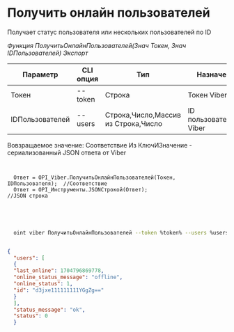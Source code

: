 ﻿---
sidebar_position: 4
---

# Получить онлайн пользователей
 Получает статус пользователя или нескольких пользователей по ID


*Функция ПолучитьОнлайнПользователей(Знач Токен, Знач IDПользователей) Экспорт*

  | Параметр | CLI опция | Тип | Назначение |
  |-|-|-|-|
  | Токен | --token | Строка | Токен Viber |
  | IDПользователей | --users | Строка,Число,Массив из Строка,Число | ID пользователей(я) Viber |

  
  Вовзращаемое значение:   Соответствие Из КлючИЗначение - сериализованный JSON ответа от Viber

```bsl title="Пример кода"
	
  
  Ответ = OPI_Viber.ПолучитьОнлайнПользователей(Токен, IDПользователя);  //Соответствие
  Ответ = OPI_Инструменты.JSONСтрокой(Ответ);                            //JSON строка
  

	
```

```sh title="Пример команд CLI"
    
  oint viber ПолучитьОнлайнПользователей --token %token% --users %users%

```


```json title="Результат"

{
  "users": [
  {
  "last_online": 1704796869778,
  "online_status_message": "offline",
  "online_status": 1,
  "id": "d3jxe111111111YGgZg=="
  }
  ],
  "status_message": "ok",
  "status": 0
  }

```
